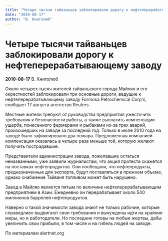 ```yaml
---
title: "Четыре тысячи тайваньцев заблокировали дорогу к нефтеперерабатывающему заводу"
date: "2010-08-17"
author: "В. Книголюб"
---
```


# Четыре тысячи тайваньцев заблокировали дорогу к нефтеперерабатывающему заводу

**2010-08-17** В. Книголюб

Около четырех тысяч жителей тайваньского города Майляо и его окрестностей заблокировали три основные дороги, ведущие к нефтеперерабатывающему заводу Formosa Petrochemical Corp's, сообщает 17 августа агентство Reuters.

Местные жители требуют от руководства предприятия ужесточить требования к безопасности работы, а также выплатить компенсации ущерба, понесенного фермерами и рыбаками из-за трех аварий, произошедших на заводе за последний год. Только в июле 2010 года на заводе было зафиксировано два пожара. Предложенная компанией компенсация оказалась в четыре раза меньше той, которую желают получить пострадавшие.

Представители администрации завода, пожелавшие остаться неназванными, уже заявили журналистам, что акция протеста скажется на поставках нефтепродуктов. Они пообещали, что нефтепродукты, предназначенные для экспорта, будут поставляться в прежнем объеме, однако снабжение Тайваня топливом может быть нарушено.

Завод в Майляо является пятым по величине нефтеперерабатывающим предприятием в Азии. Ежедневно он перерабатывает около 540 миллионов баррелей нефтепродуктов.

Наверно о такой значимости завода знают не только рабочие, которые справедливо выдвигают свои требования и вынуждены идти на крайние меры, но и работодатели. Но последние готовы на любые жертвы, дабы увеличить свои прибыли, в том числе и на гибель людей на заводе.

По материалам alertnet.org